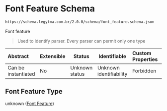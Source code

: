 # Font Feature Schema

```txt
https://schema.legytma.com.br/2.0.0/schema/font_feature.schema.json
```

Font feature


> Used to identify parser. Every parser can permit only one type
>

| Abstract            | Extensible | Status         | Identifiable            | Custom Properties | Additional Properties | Access Restrictions | Defined In                                                                            |
| :------------------ | ---------- | -------------- | ----------------------- | :---------------- | --------------------- | ------------------- | ------------------------------------------------------------------------------------- |
| Can be instantiated | No         | Unknown status | Unknown identifiability | Forbidden         | Allowed               | none                | [font_feature.schema.json](../schema/font_feature.schema.json) |

## Font Feature Type

unknown ([Font Feature](font_feature.md))
